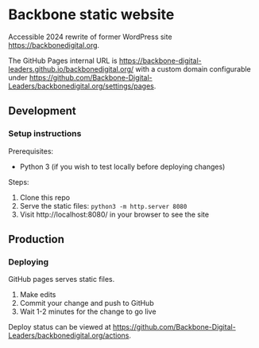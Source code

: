 # Backbone static website

Accessible 2024 rewrite of former WordPress site https://backbonedigital.org.

The GitHub Pages internal URL is https://backbone-digital-leaders.github.io/backbonedigital.org/ with a custom domain configurable under https://github.com/Backbone-Digital-Leaders/backbonedigital.org/settings/pages.

## Development

### Setup instructions

Prerequisites:
- Python 3 (if you wish to test locally before deploying changes)

Steps:
1. Clone this repo
1. Serve the static files: `python3 -m http.server 8080`
1. Visit http://localhost:8080/ in your browser to see the site

## Production

### Deploying

GitHub pages serves static files.

1. Make edits
1. Commit your change and push to GitHub
1. Wait 1-2 minutes for the change to go live

Deploy status can be viewed at https://github.com/Backbone-Digital-Leaders/backbonedigital.org/actions.
